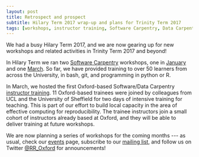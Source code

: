```yaml
---
layout: post
title: Retrospect and prospect
subtitle: Hilary Term 2017 wrap-up and plans for Trinity Term 2017
tags: [workshops, instructor training, Software Carpentry, Data Carpentry]
---
```


We had a busy Hilary Term 2017, and we are now gearing up for new
workshops and related activities in Trinity Term 2017 and beyond!

In Hilary Term we ran two <a href="https://software-carpentry.org/"
target="_blank">Software Carpentry</a> workshops, one in <a
href="https://rroxford.github.io/2017-01-09-oxford/"
target="_blank">January</a> and one <a
href="https://rroxford.github.io/2017-03-13-oxford/"
target="_blank">March</a>. So far, we have provided training to over
50 learners from across the University, in bash, git, and programming
in python or R.

In March, we hosted the first Oxford-based Software/Data Carpentry <a
href="https://steve-crouch.github.io/2017-03-16-oxford-ttt/"
target="_blank">instructor training</a>. 11 Oxford-based trainees were
joined by colleagues from UCL and the University of Sheffield for two
days of intensive training for teaching. This is part of our effort to
build local capacity in the area of effective computing for
reproducibility. The trainee instructors join a small cohort of
instructors already based at Oxford, and they will be able to deliver
training at future workshops.

We are now planning a series of workshops for the coming months ---
as usual, check our [events](events.md) page, subscribe to our [mailing
list](https://web.maillist.ox.ac.uk/ox/info/rroxford), and follow us
on Twitter [@RR_Oxford](https://twitter.com/RR_Oxford) for
announcements!